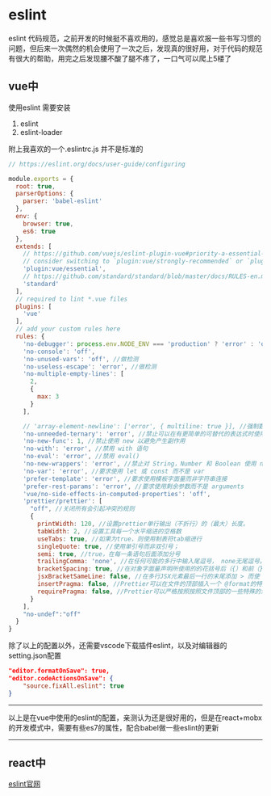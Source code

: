 # eslint

eslint 代码规范，之前开发的时候挺不喜欢用的，感觉总是喜欢报一些书写习惯的问题，但后来一次偶然的机会使用了一次之后，发现真的很好用，对于代码的规范有很大的帮助，用完之后发现腰不酸了腿不疼了，一口气可以爬上5楼了

## vue中

使用eslint 需要安装

1. eslint
2. eslint-loader

附上我喜欢的一个.eslintrc.js 并不是标准的

```js
// https://eslint.org/docs/user-guide/configuring

module.exports = {
  root: true,
  parserOptions: {
    parser: 'babel-eslint'
  },
  env: {
    browser: true,
    es6: true
  },
  extends: [
    // https://github.com/vuejs/eslint-plugin-vue#priority-a-essential-error-prevention
    // consider switching to `plugin:vue/strongly-recommended` or `plugin:vue/recommended` for stricter rules.
    'plugin:vue/essential',
    // https://github.com/standard/standard/blob/master/docs/RULES-en.md
    'standard'
  ],
  // required to lint *.vue files
  plugins: [
    'vue'
  ],
  // add your custom rules here
  rules: {
    'no-debugger': process.env.NODE_ENV === 'production' ? 'error' : 'off',
    'no-console': 'off',
    'no-unused-vars': 'off', //做检测
    'no-useless-escape': 'error', //做检测
    'no-multiple-empty-lines': [
      2,
      {
        max: 3
      }
    ],

    // 'array-element-newline': ['error', { multiline: true }], //强制数组元素间出现换行
    'no-unneeded-ternary': 'error', //禁止可以在有更简单的可替代的表达式时使用三元操作符
    'no-new-func': 1, //禁止使用 new 以避免产生副作用
    'no-with': 'error', //禁用 with 语句
    'no-eval': 'error', //禁用 eval()
    'no-new-wrappers': 'error', //禁止对 String，Number 和 Boolean 使用 new 操作符
    'no-var': 'error', //要求使用 let 或 const 而不是 var
    'prefer-template': 'error', //要求使用模板字面量而非字符串连接
    'prefer-rest-params': 'error', //要求使用剩余参数而不是 arguments
    'vue/no-side-effects-in-computed-properties': 'off',
    'prettier/prettier': [
      "off", //关闭所有会引起冲突的规则
      {
        printWidth: 120, //设置prettier单行输出（不折行）的（最大）长度。
        tabWidth: 2, //设置工具每一个水平缩进的空格数
        useTabs: true, //如果为true，则使用制表符tab缩进行
        singleQuote: true, //使用单引号而非双引号；
        semi: true, //true，在每一条语句后面添加分号
        trailingComma: 'none', //在任何可能的多行中输入尾逗号， none无尾逗号。
        bracketSpacing: true, //在对象字面量声明所使用的的花括号后（{）和前（}）输出空格
        jsxBracketSameLine: false, //在多行JSX元素最后一行的末尾添加 > 而使 > 单独一行（不适用于自闭和元素）
        insertPragma: false, //Prettier可以在文件的顶部插入一个 @format的特殊注释，以表明改文件已经被Prettier格式化过了
        requirePragma: false, //Prettier可以严格按照按照文件顶部的一些特殊的注释格式化代码，这些注释称为“require pragma”(必须杂注)
      }
    ],
    "no-undef":"off"
  }
}

```

除了以上的配置以外，还需要vscode下载插件eslint，以及对编辑器的setting.json配置

```json
"editor.formatOnSave": true,
"editor.codeActionsOnSave": {
    "source.fixAll.eslint": true
}
```

------

以上是在vue中使用的eslint的配置，亲测认为还是很好用的，但是在react+mobx的开发模式中，需要有些es7的属性，配合babel做一些eslint的更新

-----

## react中



[eslint官网](https://eslint.org/)

<gitask />